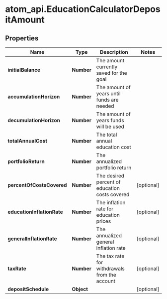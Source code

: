 # atom_api.EducationCalculatorDepositAmount

## Properties
Name | Type | Description | Notes
------------ | ------------- | ------------- | -------------
**initialBalance** | **Number** | The amount currently saved for the goal | 
**accumulationHorizon** | **Number** | The amount of years until funds are needed | 
**decumulationHorizon** | **Number** | The amount of years funds will be used | 
**totalAnnualCost** | **Number** | The total annual education cost | 
**portfolioReturn** | **Number** | The annualized portfolio return | 
**percentOfCostsCovered** | **Number** | The desired percent of education costs covered | [optional] 
**educationInflationRate** | **Number** | The inflation rate for education prices | [optional] 
**generalInflationRate** | **Number** | The annualized general inflation rate | [optional] 
**taxRate** | **Number** | The tax rate for withdrawals from the account | [optional] 
**depositSchedule** | **Object** |  | [optional] 


